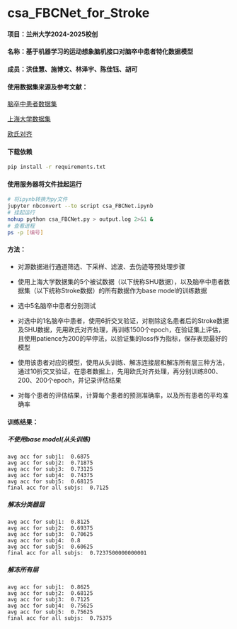 # csa_FBCNet_for_Stroke



#### 项目：兰州大学2024-2025校创

#### 名称：基于机器学习的运动想象脑机接口对脑卒中患者特化数据模型

#### 成员：洪佳慧、施博文、林泽宇、陈佳钰、胡可



#### 使用数据集来源及参考文献：

[脑卒中患者数据集](https://www.nature.com/articles/s41597-023-02787-8)

[上海大学数据集](https://www.nature.com/articles/s41597-022-01647-1)

[欧氏对齐](https://ieeexplore.ieee.org/document/8701679)



#### 下载依赖

```bash
pip install -r requirements.txt
```



#### 使用服务器将文件挂起运行

```bash
# 将ipynb转换为py文件
jupyter nbconvert --to script csa_FBCNet.ipynb
# 挂起运行
nohup python csa_FBCNet.py > output.log 2>&1 &
# 查看进程
ps -p [编号]
```



#### 方法：

- 对源数据进行通道筛选、下采样、滤波、去伪迹等预处理步骤

- 使用上海大学数据集的5个被试数据（以下统称SHU数据），以及脑卒中患者数据集（以下统称Stroke数据）的所有数据作为base model的训练数据

- 选中5名脑卒中患者分别测试

- 对选中的1名脑卒中患者，使用6折交叉验证，对剔除这名患者后的Stroke数据及SHU数据，先用欧氏对齐处理，再训练1500个epoch，在验证集上评估，且使用patience为200的早停法，以验证集的loss作为指标，保存表现最好的模型

- 使用该患者对应的模型，使用从头训练、解冻连接层和解冻所有层三种方法，通过10折交叉验证，在患者数据上，先用欧氏对齐处理，再分别训练800、200、200个epoch，并记录评估结果

- 对每个患者的评估结果，计算每个患者的预测准确率，以及所有患者的平均准确率



#### 训练结果：

##### 不使用base model(从头训练)

```
avg acc for subj1:  0.6875
avg acc for subj2:  0.71875
avg acc for subj3:  0.73125
avg acc for subj4:  0.74375
avg acc for subj5:  0.68125
final acc for all subjs:  0.7125
```

##### 解冻分类器层

```
avg acc for subj1:  0.8125
avg acc for subj2:  0.69375
avg acc for subj3:  0.70625
avg acc for subj4:  0.8
avg acc for subj5:  0.60625
final acc for all subjs:  0.7237500000000001
```

##### 解冻所有层

```
avg acc for subj1:  0.8625
avg acc for subj2:  0.68125
avg acc for subj3:  0.7125
avg acc for subj4:  0.75625
avg acc for subj5:  0.75625
final acc for all subjs:  0.75375
```
